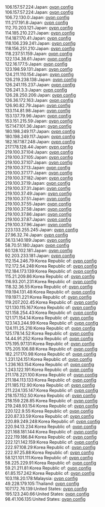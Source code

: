 106.157.57.224:Japan: [ovpn config](vpn/106_157_57_224.ovpn)  
106.157.57.224:Japan: [ovpn config](vpn/106_157_57_224.ovpn)  
106.72.130.0:Japan: [ovpn config](vpn/106_72_130_0.ovpn)  
111.217.191.8:Japan: [ovpn config](vpn/111_217_191_8.ovpn)  
112.70.203.121:Japan: [ovpn config](vpn/112_70_203_121.ovpn)  
114.185.210.221:Japan: [ovpn config](vpn/114_185_210_221.ovpn)  
114.187.170.41:Japan: [ovpn config](vpn/114_187_170_41.ovpn)  
118.106.239.241:Japan: [ovpn config](vpn/118_106_239_241.ovpn)  
118.156.251.210:Japan: [ovpn config](vpn/118_156_251_210.ovpn)  
118.237.51.159:Japan: [ovpn config](vpn/118_237_51_159.ovpn)  
122.134.38.61:Japan: [ovpn config](vpn/122_134_38_61.ovpn)  
122.16.177.5:Japan: [ovpn config](vpn/122_16_177_5.ovpn)  
123.198.59.131:Japan: [ovpn config](vpn/123_198_59_131.ovpn)  
124.211.110.154:Japan: [ovpn config](vpn/124_211_110_154.ovpn)  
126.219.238.138:Japan: [ovpn config](vpn/126_219_238_138.ovpn)  
126.241.115.237:Japan: [ovpn config](vpn/126_241_115_237.ovpn)  
126.241.3.3:Japan: [ovpn config](vpn/126_241_3_3.ovpn)  
126.28.250.206:Japan: [ovpn config](vpn/126_28_250_206.ovpn)  
126.36.172.163:Japan: [ovpn config](vpn/126_36_172_163.ovpn)  
126.90.82.79:Japan: [ovpn config](vpn/126_90_82_79.ovpn)  
133.114.81.98:Japan: [ovpn config](vpn/133_114_81_98.ovpn)  
153.137.79.96:Japan: [ovpn config](vpn/153_137_79_96.ovpn)  
153.151.215.59:Japan: [ovpn config](vpn/153_151_215_59.ovpn)  
157.147.101.36:Japan: [ovpn config](vpn/157_147_101_36.ovpn)  
180.198.249.117:Japan: [ovpn config](vpn/180_198_249_117.ovpn)  
180.198.249.117:Japan: [ovpn config](vpn/180_198_249_117.ovpn)  
182.167.187.248:Japan: [ovpn config](vpn/182_167_187_248.ovpn)  
217.178.128.44:Japan: [ovpn config](vpn/217_178_128_44.ovpn)  
219.100.37.104:Japan: [ovpn config](vpn/219_100_37_104.ovpn)  
219.100.37.105:Japan: [ovpn config](vpn/219_100_37_105.ovpn)  
219.100.37.107:Japan: [ovpn config](vpn/219_100_37_107.ovpn)  
219.100.37.13:Japan: [ovpn config](vpn/219_100_37_13.ovpn)  
219.100.37.177:Japan: [ovpn config](vpn/219_100_37_177.ovpn)  
219.100.37.182:Japan: [ovpn config](vpn/219_100_37_182.ovpn)  
219.100.37.19:Japan: [ovpn config](vpn/219_100_37_19.ovpn)  
219.100.37.31:Japan: [ovpn config](vpn/219_100_37_31.ovpn)  
219.100.37.49:Japan: [ovpn config](vpn/219_100_37_49.ovpn)  
219.100.37.51:Japan: [ovpn config](vpn/219_100_37_51.ovpn)  
219.100.37.55:Japan: [ovpn config](vpn/219_100_37_55.ovpn)  
219.100.37.58:Japan: [ovpn config](vpn/219_100_37_58.ovpn)  
219.100.37.86:Japan: [ovpn config](vpn/219_100_37_86.ovpn)  
219.100.37.87:Japan: [ovpn config](vpn/219_100_37_87.ovpn)  
219.100.37.96:Japan: [ovpn config](vpn/219_100_37_96.ovpn)  
223.133.255.245:Japan: [ovpn config](vpn/223_133_255_245.ovpn)  
27.96.32.74:Japan: [ovpn config](vpn/27_96_32_74.ovpn)  
36.13.140.189:Japan: [ovpn config](vpn/36_13_140_189.ovpn)  
58.70.51.180:Japan: [ovpn config](vpn/58_70_51_180.ovpn)  
60.128.102.181:Japan: [ovpn config](vpn/60_128_102_181.ovpn)  
92.203.233.181:Japan: [ovpn config](vpn/92_203_233_181.ovpn)  
112.154.246.79:Korea Republic of: [ovpn config](vpn/112_154_246_79.ovpn)  
112.172.54.248:Korea Republic of: [ovpn config](vpn/112_172_54_248.ovpn)  
112.184.173.139:Korea Republic of: [ovpn config](vpn/112_184_173_139.ovpn)  
115.21.209.86:Korea Republic of: [ovpn config](vpn/115_21_209_86.ovpn)  
116.93.201.231:Korea Republic of: [ovpn config](vpn/116_93_201_231.ovpn)  
118.32.36.55:Korea Republic of: [ovpn config](vpn/118_32_36_55.ovpn)  
119.194.131.48:Korea Republic of: [ovpn config](vpn/119_194_131_48.ovpn)  
119.197.1.221:Korea Republic of: [ovpn config](vpn/119_197_1_221.ovpn)  
119.207.202.45:Korea Republic of: [ovpn config](vpn/119_207_202_45.ovpn)  
121.130.115.167:Korea Republic of: [ovpn config](vpn/121_130_115_167.ovpn)  
121.158.254.43:Korea Republic of: [ovpn config](vpn/121_158_254_43.ovpn)  
121.171.154.14:Korea Republic of: [ovpn config](vpn/121_171_154_14.ovpn)  
123.143.244.99:Korea Republic of: [ovpn config](vpn/123_143_244_99.ovpn)  
124.111.25.216:Korea Republic of: [ovpn config](vpn/124_111_25_216.ovpn)  
125.178.14.52:Korea Republic of: [ovpn config](vpn/125_178_14_52.ovpn)  
14.44.91.252:Korea Republic of: [ovpn config](vpn/14_44_91_252.ovpn)  
175.195.97.131:Korea Republic of: [ovpn config](vpn/175_195_97_131.ovpn)  
175.205.106.88:Korea Republic of: [ovpn config](vpn/175_205_106_88.ovpn)  
182.217.170.98:Korea Republic of: [ovpn config](vpn/182_217_170_98.ovpn)  
1.231.124.151:Korea Republic of: [ovpn config](vpn/1_231_124_151.ovpn)  
1.236.163.154:Korea Republic of: [ovpn config](vpn/1_236_163_154.ovpn)  
1.243.122.191:Korea Republic of: [ovpn config](vpn/1_243_122_191.ovpn)  
211.178.221.100:Korea Republic of: [ovpn config](vpn/211_178_221_100.ovpn)  
211.184.113.133:Korea Republic of: [ovpn config](vpn/211_184_113_133.ovpn)  
211.185.112.90:Korea Republic of: [ovpn config](vpn/211_185_112_90.ovpn)  
211.224.135.147:Korea Republic of: [ovpn config](vpn/211_224_135_147.ovpn)  
218.157.152.50:Korea Republic of: [ovpn config](vpn/218_157_152_50.ovpn)  
218.159.228.85:Korea Republic of: [ovpn config](vpn/218_159_228_85.ovpn)  
219.248.93.154:Korea Republic of: [ovpn config](vpn/219_248_93_154.ovpn)  
220.122.9.55:Korea Republic of: [ovpn config](vpn/220_122_9_55.ovpn)  
220.87.33.59:Korea Republic of: [ovpn config](vpn/220_87_33_59.ovpn)  
220.89.249.248:Korea Republic of: [ovpn config](vpn/220_89_249_248.ovpn)  
220.94.13.234:Korea Republic of: [ovpn config](vpn/220_94_13_234.ovpn)  
221.168.181.144:Korea Republic of: [ovpn config](vpn/221_168_181_144.ovpn)  
222.119.186.84:Korea Republic of: [ovpn config](vpn/222_119_186_84.ovpn)  
222.121.142.159:Korea Republic of: [ovpn config](vpn/222_121_142_159.ovpn)  
222.97.108.29:Korea Republic of: [ovpn config](vpn/222_97_108_29.ovpn)  
222.97.25.88:Korea Republic of: [ovpn config](vpn/222_97_25_88.ovpn)  
58.121.101.111:Korea Republic of: [ovpn config](vpn/58_121_101_111.ovpn)  
58.225.229.91:Korea Republic of: [ovpn config](vpn/58_225_229_91.ovpn)  
59.21.211.81:Korea Republic of: [ovpn config](vpn/59_21_211_81.ovpn)  
61.85.157.242:Korea Republic of: [ovpn config](vpn/61_85_157_242.ovpn)  
103.118.20.178:Malaysia: [ovpn config](vpn/103_118_20_178.ovpn)  
49.228.179.105:Thailand: [ovpn config](vpn/49_228_179_105.ovpn)  
107.172.76.139:United States: [ovpn config](vpn/107_172_76_139.ovpn)  
195.123.240.66:United States: [ovpn config](vpn/195_123_240_66.ovpn)  
98.41.106.135:United States: [ovpn config](vpn/98_41_106_135.ovpn)  
